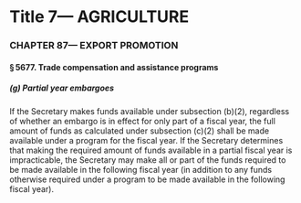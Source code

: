 
# Title 7— AGRICULTURE
### CHAPTER 87— EXPORT PROMOTION
#### § 5677. Trade compensation and assistance programs
##### (g) Partial year embargoes

If the Secretary makes funds available under subsection (b)(2), regardless of whether an embargo is in effect for only part of a fiscal year, the full amount of funds as calculated under subsection (c)(2) shall be made available under a program for the fiscal year. If the Secretary determines that making the required amount of funds available in a partial fiscal year is impracticable, the Secretary may make all or part of the funds required to be made available in the following fiscal year (in addition to any funds otherwise required under a program to be made available in the following fiscal year).
